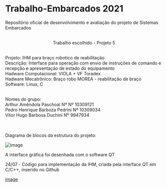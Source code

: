 # Trabalho-Embarcados 2021
Repositório oficial de desenvolvimento e avaliação do projeto de Sistemas Embarcados 
<br/>
<br/>
<p align="center">
Trabalho escolhido - Projeto 5 
<p/>
<br/>
Projeto: IHM para braço robotico de reabilitação
<br/>
Descrição: Interface para operação com envio de instruções de comando e recepção e apresentação de estado do equipamento
<br/>
Hadware Computacional: VIOLA + VF Toradex
<br/>
Hadware Mecatrônico: Braço robo MOREA - reabilitação de braço
<br/>
Software: Linux, C
<br/>
<br/>

Nomes do grupo: 
<br/> Arthur Amêndola Paschoal Nº Nº 10309121
<br/> Pedro Henrique Barboza Pedrini Nº 10309034
<br/> Vitor Hugo Barbosa Duchini Nº 9947934

<br/>
<br/>
Diagrama de blocos da estrutura do projeto:

![image](https://user-images.githubusercontent.com/39706145/126869657-3c066a78-35e6-4c89-bddf-cab34444d952.png)

A interface gráfica foi desenhada com o software QT

24/07 - Código para implementação da IHM, criada pela interface QT em C/C++, inserido no Github

[image](https://user-images.githubusercontent.com/39706050/126876602-470ebda6-5eef-4780-9031-f984e9746fb7.png)

